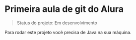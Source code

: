 # Primeira aula de git do Alura #

>Status do projeto: Em desenvolvimento


Para rodar este projeto você precisa de Java na sua máquina.
